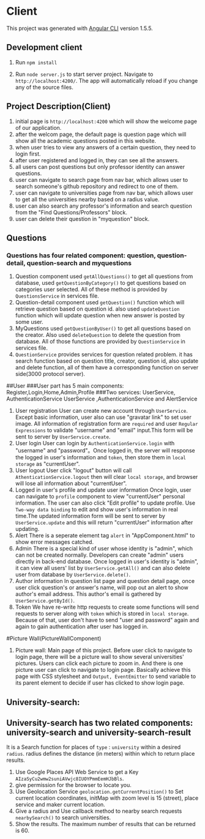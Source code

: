 # Client

This project was generated with [Angular CLI](https://github.com/angular/angular-cli) version 1.5.5.

## Development client

1. Run `npm install`

2. Run `node server.js` to start server project. Navigate to `http://localhost:4200/`. The app will automatically reload if you change any of the source files.


## Project Description(Client)

1. initial page is `http://localhost:4200` which will show the welcome page of our application.
2. after the welcom page, the default page is question page which will show all the academic questions posted in this website.
3. when user tries to view any answers of a certain question, they need to login first.
4. after user registered and logged in, they can see all the answers.
5. all users can post questions but only professor identity can answer questions.
6. user can navigate to search page from nav bar, which allows user to search someone's github repository and redirect to one of them.
7. user can navigate to universities page from nav bar, which allows user to get all the universities nearby based on a radius value.
8. user can also search any professor's information and search question from the "Find Questions/Professors" block.
9. user can delete their question in "myquestion" block.

## Questions

### Questions has four related component: question, question-detail, question-search and myquestions

1. Question component used `getAllQuestions()` to get all questions from database, used `getQuestionByCategory()` to get questions based on categories user selected. All of these method is provided by `QuestionsService` in services file.
2. Question-detail component used `getQuestion()` function which will retrieve question based on question id. also used `updateQuestion` function which will update question when new answer is posted by some user.
3. MyQuestions used `getQuestionByUser()` to get all questions based on the creator. Also used `deleteQuestion` to delete the question from database. All of those functions are provided by `QuestionService` in services file.
4. `QuestionService` provides services for question related problem. it has search function based on question title, creator, question id, also update and delete function, all of them have a corresponding function on server side(3000 protocol server).


##User
###User part has 5 main components: Register,Login,Home,Admin,Profile
###Two services: UserService, AuthenticationService
UserService ,AuthenticationService and AlertService
1. User registration
User can create new account through `UserService`. Except basic information, user also can use "gravatar link" to set user image. All information of registration form are `required` and user `Regular Expressions` to validate "username" and "email" input.This form will be sent to server by `UserService.create`.
2. User login
User can login by `AuthenticationService.login` with "username" and "password"。Once logged in, the server will response the logged in user's information and `token`, then store them in `local storage` as "currentUser".
3. User logout
User click "logout" button will call `AthenticationService.logout` then will clear `local storage`, and browser will lose all information about "currentUser".
4. Logged in user's profile and update user information
Once login, user can navigate to `profile` component to view "currentUser" personal information. The user can also click "Edit profile" to update profile. Use `Two-way data binding` to edit and show user's information in real time.The updated information form will be sent to server by `UserService.update` and this will return "currentUser" information after updating.
5. Alert
There is a seperate element tag `alert` in "AppComponent.html" to show error messages catched.
6. Admin
There is a special kind of user whose identity is "admin", which can not be created normally. Developers can create "admin" users directly in back-end database. Once logged in user's identity is "admin", it can view all users' list by `UserService.getAll()` and can also delete user from database by `UserService.delete()`.
7. Author information
In question list page and question detail page, once user click question's or answer's name, will pop out an alert to show author's email address. This author's email is gathered by `UserService.getById()`.
8. Token
We have re-write http requests to create some functions will send requests to server along with `token` which is stored in `local storage`. Because of that, user don't have to send "user and password" again and again to gain authentication after user has logged in.

#Picture Wall(PictureWallComponent)
1. Picture wall: Main page of this project. Before user click to navigate to login page, there will be a picture wall to show several universities' pictures. Users can click each picture to zoom in. And there is one picture user can click to navigate to login page.
Basically achieve this page with CSS stylesheet and `Output, EventEmitter` to send variable to its parent element to decide if user has clicked to show login page.

## University-search:
## University-search has two related components: university-search and university-search-result

It is a Search function for places of `type` : `university` within a desired `radius`. radius defines the distance (in meters) within which to return place results. 

1. Use Google Places API Web Service to get a Key `AIzaSyCu2wmw2suniAVwjc8IUOYPmmEemHJbBls`.
2. give permission for the browser to locate you.
3. Use Geolocation Service `geolocation.getCurrentPosition()` to Set current location coordinates, initMap with zoom level is 15 (street), place service and maker current location.
4. Give a radius and Use callback method to nearby search requests `nearbySearch()` to search universities.
5. Show the results. The maximum number of results that can be returned is 60. 

